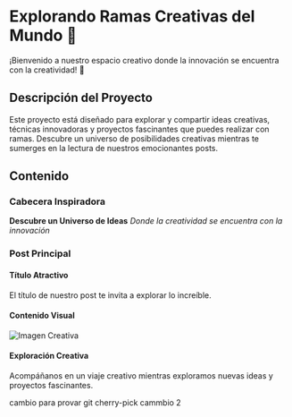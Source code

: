 # Explorando Ramas Creativas del Mundo 🌿

¡Bienvenido a nuestro espacio creativo donde la innovación se encuentra con la creatividad! 🚀

## Descripción del Proyecto

Este proyecto está diseñado para explorar y compartir ideas creativas, técnicas innovadoras y proyectos fascinantes que puedes realizar con ramas. Descubre un universo de posibilidades creativas mientras te sumerges en la lectura de nuestros emocionantes posts.

## Contenido

### Cabecera Inspiradora

**Descubre un Universo de Ideas**
*Donde la creatividad se encuentra con la innovación*

### Post Principal

#### Título Atractivo

El título de nuestro post te invita a explorar lo increíble.

#### Contenido Visual

![Imagen Creativa](imagenes/descarga.jpg)

#### Exploración Creativa

Acompáñanos en un viaje creativo mientras exploramos nuevas ideas y proyectos fascinantes.

cambio para provar git cherry-pick
cammbio 2